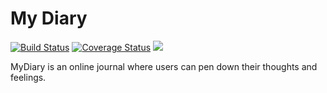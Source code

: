 # My Diary
[![Build Status](https://travis-ci.org/Jonathan4github/myDiaryBackend.svg?branch=ft-get-all-entries-endpoint-159713891)](https://travis-ci.org/Jonathan4github/myDiaryBackend) [![Coverage Status](https://coveralls.io/repos/github/Jonathan4github/myDiaryBackend/badge.svg?branch=develop)](https://coveralls.io/github/Jonathan4github/myDiaryBackend?branch=develop) <a href="https://codeclimate.com/github/Jonathan4github/myDiaryBackend/maintainability"><img src="https://api.codeclimate.com/v1/badges/e580057969df3f2802c2/maintainability" /></a>

MyDiary is an online journal where users can pen down their thoughts and feelings.